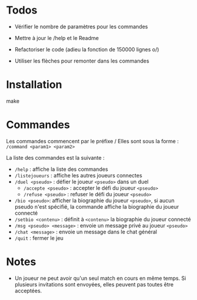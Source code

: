 
# Todos
- Vérifier le nombre de paramètres pour les commandes

- Mettre à jour le /help et le Readme

- Refactoriser le code (adieu la fonction de 150000 lignes o/)

- Utiliser les flèches pour remonter dans les commandes


# Installation

make

# Commandes
Les commandes commencent par le préfixe /
Elles sont sous la forme :
`/command <param1> <param2>`


La liste des commandes est la suivante :
- `/help` : affiche la liste des commandes
- `/listejoueurs` : affiche les autres joueurs connectes
- `/duel <pseudo>` : défier le joueur `<pseudo>` dans un duel
    - `/accepte <pseudo>` : accepter le défi du joueur `<pseudo>`
    - `/refuse <pseudo>` : refuser le défi du joueur `<pseudo>`
- `/bio <pseudo>`: afficher la biographie du joueur `<pseudo>`, si aucun pseudo n'est spécifié, la commande affiche la biographie du joueur connecté
- `/setbio <contenu>` : définit à `<contenu>` la biographie du joueur connecté
- `/msg <pseudo> <message>` : envoie un message privé au joueur `<pseudo>` 
- `/chat <message>` : envoie un message dans le chat général
- `/quit` : fermer le jeu

# Notes
- Un joueur ne peut avoir qu'un seul match en cours en même temps. Si plusieurs invitations sont envoyées, elles peuvent pas toutes être acceptées.